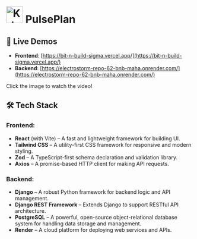 # <img src="https://bit-n-build-sigma.vercel.app/favicon.png" alt="Krishi Pragya Logo" width="45" height="45"/> PulsePlan

## 🚀 Live Demos

- **Frontend**: [https://bit-n-build-sigma.vercel.app/](https://bit-n-build-sigma.vercel.app/)
- **Backend**: [https://electrostorm-repo-62-bnb-maha.onrender.com/](https://electrostorm-repo-62-bnb-maha.onrender.com/)

Click the image to watch the video!

## 🛠️ Tech Stack

### Frontend:
- **React** (with Vite) – A fast and lightweight framework for building UI.
- **Tailwind CSS** – A utility-first CSS framework for responsive and modern styling.
- **Zod** – A TypeScript-first schema declaration and validation library.
- **Axios** – A promise-based HTTP client for making API requests.

### Backend:
- **Django** – A robust Python framework for backend logic and API management.
- **Django REST Framework** – Extends Django to support RESTful API architecture.
- **PostgreSQL** – A powerful, open-source object-relational database system for handling data storage and management.
- **Render** – A cloud platform for deploying web services and APIs.
